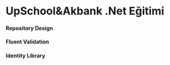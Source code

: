 # UpSchool&amp;Akbank .Net Eğitimi 
#### Repository Design
#### Fluent Validation
#### Identity Library
